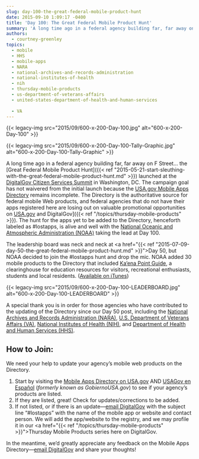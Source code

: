 ```yaml
---
slug: day-100-the-great-federal-mobile-product-hunt
date: 2015-09-10 1:09:17 -0400
title: 'Day 100: The Great Federal Mobile Product Hunt'
summary: 'A long time ago in a federal agency building far, far away on F Street&hellip; the Great Federal Mobile Product Hunt launched at the DigitalGov Citizen Services Summit in Washington, DC.'
authors:
  - courtney-greenley
topics:
  - mobile
  - HHS
  - mobile-apps
  - NARA
  - national-archives-and-records-administration
  - national-institutes-of-health
  - nih
  - thursday-mobile-products
  - us-department-of-veterans-affairs
  - united-states-department-of-health-and-human-services
 
  - VA
---
```


{{< legacy-img src="2015/09/600-x-200-Day-100.jpg" alt="600-x-200-Day-100" >}} 

{{< legacy-img src="2015/09/600-x-200-Day-100-Tally-Graphic.jpg" alt="600-x-200-Day-100-Tally-Graphic" >}} 

A long time ago in a federal agency building far, far away on F Street… the [Great Federal Mobile Product Hunt]({{< ref "2015-05-21-start-sleuthing-with-the-great-federal-mobile-product-hunt.md" >}}) launched at the <a href="https://summit.digitalgov.gov/">DigitalGov Citizen Services Summit</a> in Washington, DC. The campaign goal has not waivered from the initial launch because the [USA.gov Mobile Apps Directory](https://www.usa.gov/mobile-apps) remains incomplete. The Directory is the authoritative source for federal mobile Web products, and federal agencies that do not have their apps registered here are losing out on valuable promotional opportunities on [USA.gov](https://www.usa.gov/mobile-apps) and DigitalGov]({{< ref "/topics/thursday-mobile-products" >}}). The hunt for the apps yet to be added to the Directory, henceforth labeled as #lostapps, is alive and well with the [National Oceanic and Atmospheric Administration (NOAA)](http://www.noaa.gov/) taking the lead at Day 100. 

The leadership board was neck and neck at <a href="{{< ref "2015-07-09-day-50-the-great-federal-mobile-product-hunt.md" >}}">Day 50</a>, but NOAA decided to join the #lostapps hunt and drop the mic. NOAA added 30 mobile products to the Directory that included <a href="http://www.education.noaa.gov/mobile/index.php">Ka’ena Point Guide</a>, a clearinghouse for education resources for visitors, recreational enthusiasts, students and local residents. (<a href="https://itunes.apple.com/us/app/kaena-point/id663110768?mt=8">Available on iTunes</a>) 

{{< legacy-img src="2015/09/600-x-200-Day-100-LEADERBOARD.jpg" alt="600-x-200-Day-100-LEADERBOARD" >}} 

A special thank you is in order for those agencies who have contributed to the updating of the Directory since our Day 50 post, including the <a href="http://www.archives.gov/">National Archives and Records Administration (NARA)</a>, <a href="http://www.va.gov/">U.S. Department of Veterans Affairs (VA)</a>, <a href="http://www.nih.gov/">National Institutes of Health (NIH)</a>, and <a href="http://www.hhs.gov/">Department of Health and Human Services (HHS)</a>. 

## How to Join: 

We need your help to update your agency’s mobile web products on the Directory. 

1. Start by visiting the <a href="http://www.usa.gov/mobileapps.shtml">Mobile Apps Directory on USA.gov</a> AND <a href="http://www.usa.gov/gobiernousa/conectese-gobierno/apps.moviles.shtml">USAGov en Espa&#241;ol</a> (_formerly known as GobiernoUSA.gov_) to see if your agency’s products are listed. 
2. If they are listed, great! Check for updates/corrections to be added. 
3. If not listed, or if there is an update—<a href="mailto:digitalgov@gsa.gov?subject=&#35;lostapps">email DigitalGov</a> with the subject line “#lostapps” with the name of the mobile app or website and contact person. We will add the app/website to the registry, and we may profile it in our <a href="{{< ref "/topics/thursday-mobile-products" >}}">Thursday Mobile Products</a> series here on DigitalGov.

In the meantime, we’d greatly appreciate any feedback on the Mobile Apps Directory—<a href="mailto:digitalgov@gsa.gov">email DigitalGov</a> and share your thoughts! 
